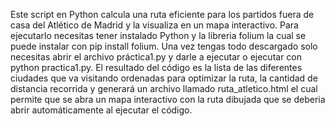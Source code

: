 Este script en Python calcula una ruta eficiente para los partidos fuera de casa del Atlético de Madrid y la visualiza en un mapa interactivo.
Para ejecutarlo necesitas tener instalado Python y la libreria folium la cual se puede instalar con pip install folium.
Una vez tengas todo descargado solo necesitas abrir el archivo práctica1.py y darle a ejecutar o ejecutar con python practica1.py.
El resultado del código es la lista de las diferentes ciudades que va visitando ordenadas para optimizar la ruta, la cantidad de distancia recorrida y
   generará un archivo llamado ruta_atletico.html el cual permite que se abra un mapa interactivo con la ruta dibujada que se deberia abrir automáticamente al ejecutar el código.
